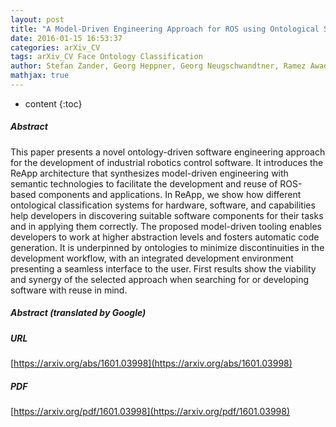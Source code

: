 ```yaml
---
layout: post
title: "A Model-Driven Engineering Approach for ROS using Ontological Semantics"
date: 2016-01-15 16:53:37
categories: arXiv_CV
tags: arXiv_CV Face Ontology Classification
author: Stefan Zander, Georg Heppner, Georg Neugschwandtner, Ramez Awad, Marc Essinger, Nadia Ahmed
mathjax: true
---
```


* content
{:toc}

##### Abstract
This paper presents a novel ontology-driven software engineering approach for the development of industrial robotics control software. It introduces the ReApp architecture that synthesizes model-driven engineering with semantic technologies to facilitate the development and reuse of ROS-based components and applications. In ReApp, we show how different ontological classification systems for hardware, software, and capabilities help developers in discovering suitable software components for their tasks and in applying them correctly. The proposed model-driven tooling enables developers to work at higher abstraction levels and fosters automatic code generation. It is underpinned by ontologies to minimize discontinuities in the development workflow, with an integrated development environment presenting a seamless interface to the user. First results show the viability and synergy of the selected approach when searching for or developing software with reuse in mind.

##### Abstract (translated by Google)


##### URL
[https://arxiv.org/abs/1601.03998](https://arxiv.org/abs/1601.03998)

##### PDF
[https://arxiv.org/pdf/1601.03998](https://arxiv.org/pdf/1601.03998)

